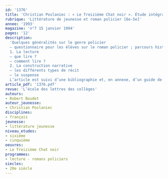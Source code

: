```yaml
---
id: '1376'
title: 'Christian Poslaniec : « Le Treizième Chat noir ». Étude intégrale  (1/2)'
rubrique: 'Littérature de jeunesse et roman policier [6e-5e]'
annee: '1993'
magazine: 'n°7 15 janvier 1994'
pages: '12'
description: 
  'Quelques généralités sur le genre policier
  – questionnaire pour les élèves sur le roman policier ; parcours historique du roman policier ; les ingrédients du roman policier…
  1. La lecture
  – que lire ?
  – comment lire ?
  2. La construction narrative
  – les différents types de récit
  – le suspense
  L’article est suivi d’une bibliographie et, en annexe, d’un guide de lecture avec les réponses.'
article_pdf: '1376.pdf'
revue: 'L’école des lettres des collèges'
auteurs:
- Robert Boudet
auteur_jeunesse:
- Christian Poslaniec
disciplines:
- français
jeunesse:
- littérature jeunesse
niveau_etudes:
- sixième
- cinquième
oeuvres:
- Le Treizième Chat noir
programmes:
- lecture - romans policiers
siecles:
- 20e siècle
---
```

